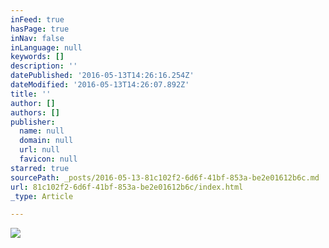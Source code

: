 ```yaml
---
inFeed: true
hasPage: true
inNav: false
inLanguage: null
keywords: []
description: ''
datePublished: '2016-05-13T14:26:16.254Z'
dateModified: '2016-05-13T14:26:07.892Z'
title: ''
author: []
authors: []
publisher:
  name: null
  domain: null
  url: null
  favicon: null
starred: true
sourcePath: _posts/2016-05-13-81c102f2-6d6f-41bf-853a-be2e01612b6c.md
url: 81c102f2-6d6f-41bf-853a-be2e01612b6c/index.html
_type: Article

---
```

![](https://the-grid-user-content.s3-us-west-2.amazonaws.com/5d577fc0-c4d5-425d-9b54-38a6ab6f8b28.jpg)